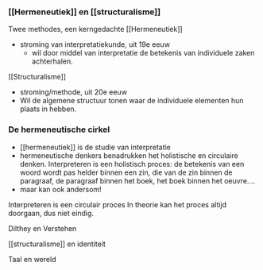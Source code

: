 ### [[Hermeneutiek]] en [[structuralisme]]

Twee methodes, een kerngedachte 
[[Hermeneutiek]]
- stroming van interpretatiekunde, uit 19e eeuw
	- wil door middel van interpretatie de betekenis van individuele zaken achterhalen.

[[Structuralisme]]
- stroming/methode, uit 20e eeuw
- Wil de algemene structuur tonen waar de individuele elementen hun plaats in hebben.




### De hermeneutische cirkel
- [[hermeneutiek]] is de studie van interpretatie
- hermeneutische denkers benadrukken het holistische en circulaire denken.
Interpreteren is een holistisch proces: de betekenis van een woord wordt pas helder binnen een zin, die van de zin binnen de paragraaf, de paragraaf binnen het boek, het boek binnen het oeuvre....
- maar kan ook andersom!

Interpreteren is een circulair proces
In theorie kan het proces altijd doorgaan, dus niet eindig.



Dilthey en Verstehen

[[structuralisme]] en identiteit

Taal en wereld






